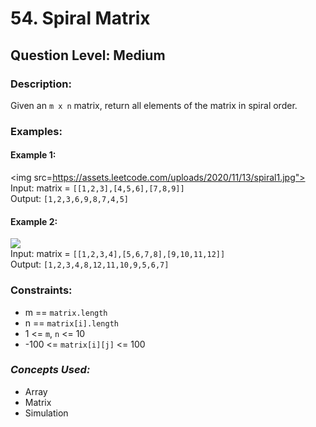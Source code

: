 # 54. Spiral Matrix
## Question Level: Medium
### Description:
Given an `m x n` matrix, return all elements of the matrix in spiral order.

### Examples:
#### Example 1:
<img src=https://assets.leetcode.com/uploads/2020/11/13/spiral1.jpg"><br>
Input: matrix = `[[1,2,3],[4,5,6],[7,8,9]]`<br>
Output: `[1,2,3,6,9,8,7,4,5]`
#### Example 2:
<img src="https://assets.leetcode.com/uploads/2020/11/13/spiral.jpg"><br>
Input: matrix = `[[1,2,3,4],[5,6,7,8],[9,10,11,12]]`<br>
Output: `[1,2,3,4,8,12,11,10,9,5,6,7]`

### Constraints:

- m == `matrix.length`
- n == `matrix[i].length`
- 1 <= `m`, `n` <= 10
- -100 <= `matrix[i][j]` <= 100

### <i>Concepts Used:</i>
- Array
- Matrix
- Simulation </i>